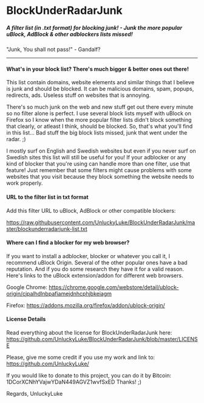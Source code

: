 # BlockUnderRadarJunk
##### A filter list (in .txt format) for blocking junk! - Junk the more popular uBlock, AdBlock & other adblockers lists missed!
"Junk, You shall not pass!" - Gandalf?

---------------

#### What's in your block list? There's much bigger & better ones out there!
This list contain domains, website elements and similar things that I believe is junk and should be blocked.
It can be malicious domains, spam, popups, redirects, ads. Useless stuff on websites that is annoying.

There's so much junk on the web and new stuff get out there every minute so no filter alone is perfect.
I use several block lists myself with uBlock on Firefox so I know when the more popular
filter lists didn't block something that clearly, or atleast I think, should be blocked.
So, that's what you'll find in this list... Bad stuff the big block lists missed, junk that went under the radar. ;)


I mostly surf on English and Swedish websites but even if you never surf on Swedish sites this list will still be useful for you! If your adblocker or any kind of blocker that you're using can handle more than one filter, use that feature!
Just remember that some filters might cause problems with some websites that you visit because they block something the website needs to work properly.


#### URL to the filter list in txt format
Add this filter URL to uBlock, AdBlock or other compatible blockers:

https://raw.githubusercontent.com/UnluckyLuke/BlockUnderRadarJunk/master/blockunderradarjunk-list.txt


#### Where can I find a blocker for my web browser?
If you want to install a adblocker, blocker or whatever you call it, I recommend uBlock Origin. Several of the other popular ones have a bad reputation. And if you do some research they have it for a valid reason. Here's links to the uBlock extension/addon for different web browsers.

Google Chrome:
https://chrome.google.com/webstore/detail/ublock-origin/cjpalhdlnbpafiamejdnhcphjbkeiagm

Firefox:
https://addons.mozilla.org/firefox/addon/ublock-origin/


#### License Details
Read everything about the license for BlockUnderRadarJunk here:
https://github.com/UnluckyLuke/BlockUnderRadarJunk/blob/master/LICENSE

Please, give me some credit if you use my work and link to:
https://github.com/UnluckyLuke/

If you would like to donate to this project, you can do it by Ƀitcoin: 1DCorXCNhYVajwYDaN449AGVZ1wvfSxED
Thanks! ;)

Regards,
UnluckyLuke
